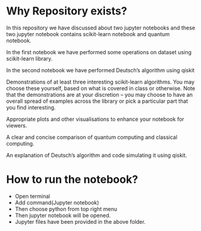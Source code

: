 <!DOCTYPE html>
<html>
<body>

<h1>Why Repository exists?</h1>
  <p>In this repository we have discussed about two jupyter notebooks and these two jupyter notebook contains scikit-learn notebook and quantum notebook.</p>
  <p>In the first notebook we have performed some operations on dataset using scikit-learn library.</p>
  <p>In the second notebook we have performed Deutsch’s algorithm using qiskit</p>
  <p>Demonstrations of at least three interesting scikit-learn algorithms. You may
choose these yourself, based on what is covered in class or otherwise. Note that the
demonstrations are at your discretion – you may choose to have an overall spread
of examples across the library or pick a particular part that you find interesting.</p>
  <p>Appropriate plots and other visualisations to enhance your notebook for viewers.</p>
  <p>A clear and concise comparison of quantum computing and classical computing.</p>
  <p>An explanation of Deutsch’s algorithm and code simulating it using qiskit.</p>
<h1>How to run the notebook?</h1>
  <ul>
    <li>Open terminal</li>
    <li>Add command(Jupyter notebook)</li>
    <li>Then choose python from top right menu</li>
    <li>Then jupyter notebook will be opened.</li>
    <li>Jupyter files have been provided in the above folder.</li>
  </ul>
  
</body>
</html>


